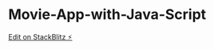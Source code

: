 # Movie-App-with-Java-Script

[Edit on StackBlitz ⚡️](https://stackblitz.com/edit/web-platform-x5zquc)